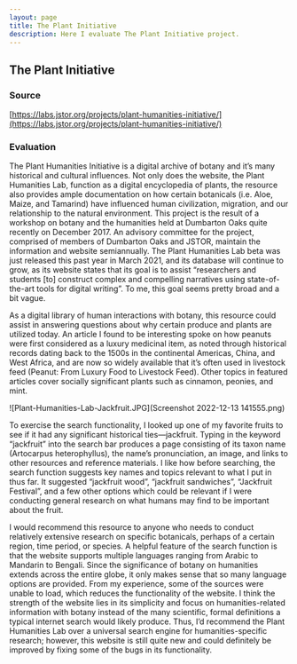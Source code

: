 ```yaml
---
layout: page
title: The Plant Initiative
description: Here I evaluate The Plant Initiative project.
---
```


## The Plant Initiative

### Source

[https://labs.jstor.org/projects/plant-humanities-initiative/](https://labs.jstor.org/projects/plant-humanities-initiative/)


### Evaluation

The Plant Humanities Initiative is a digital archive of botany and it’s many historical and cultural influences. Not only does the website, the Plant Humanities Lab, function as a digital encyclopedia of plants, the resource also provides ample documentation on how certain botanicals (i.e. Aloe, Maize, and Tamarind) have influenced human civilization, migration, and our relationship to the natural environment. This project is the result of a workshop on botany and the humanities held at Dumbarton Oaks quite recently on December 2017. An advisory committee for the project, comprised of members of Dumbarton Oaks and JSTOR, maintain the information and website semiannually. The Plant Humanities Lab beta was just released this past year in March 2021, and its database will continue to grow, as its website states that its goal is to assist “researchers and students [to] construct complex and compelling narratives using state-of-the-art tools for digital writing”. To me, this goal seems pretty broad and a bit vague. 

As a digital library of human interactions with botany, this resource could assist in answering questions about why certain produce and plants are utilized today. An article I found to be interesting spoke on how peanuts were first considered as a luxury medicinal item, as noted through historical records dating back to the 1500s in the continental Americas, China, and West Africa, and are now so widely available that it’s often used in livestock feed (Peanut: From Luxury Food to Livestock Feed). Other topics in featured articles cover socially significant plants such as cinnamon, peonies, and mint. 



![Plant-Humanities-Lab-Jackfruit.JPG](Screenshot 2022-12-13 141555.png)


To exercise the search functionality, I looked up one of my favorite fruits to see if it had any significant historical ties—jackfruit. Typing in the keyword “jackfruit” into the search bar produces a page consisting of its taxon name (Artocarpus heterophyllus), the name’s pronunciation, an image, and links to other resources and reference materials. I like how before searching, the search function suggests key names and topics relevant to what I put in thus far. It suggested “jackfruit wood”, “jackfruit sandwiches”, “Jackfruit Festival”, and a few other options which could be relevant if I were conducting general research on what humans may find to be important about the fruit. 

I would recommend this resource to anyone who needs to conduct relatively extensive research on specific botanicals, perhaps of a certain region, time period, or species. A helpful feature of the search function is that the website supports multiple languages ranging from Arabic to Mandarin to Bengali. Since the significance of botany on humanities extends across the entire globe, it only makes sense that so many language options are provided. From my experience, some of the sources were unable to load, which reduces the functionality of the website. I think the strength of the website lies in its simplicity and focus on humanities-related information with botany instead of the many scientific, formal definitions a typical internet search would likely produce. Thus, I’d recommend the Plant Humanities Lab over a universal search engine for humanities-specific research; however, this website is still quite  new and could definitely be improved by fixing some of the bugs in its functionality. 



```python

```
